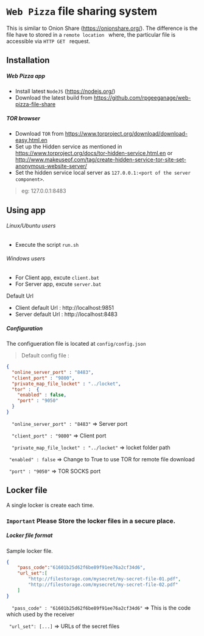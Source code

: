 # ```Web Pizza``` file sharing system
This is similar to Onion Share (https://onionshare.org/). The difference is the file have to stored in a ```remote location ``` where, the particular file is accessible via ```HTTP GET ``` request.
## Installation
##### Web Pizza app
* Install latest ```NodeJS``` (https://nodejs.org/)
* Download the latest build from https://github.com/rpgeeganage/web-pizza-file-share

##### TOR browser
* Download ```TOR``` from https://www.torproject.org/download/download-easy.html.en
* Set up the Hidden service as mentioned in https://www.torproject.org/docs/tor-hidden-service.html.en or http://www.makeuseof.com/tag/create-hidden-service-tor-site-set-anonymous-website-server/
* Set the hidden service local server as ```127.0.0.1:<port of the server component>```. 
> eg: 127.0.0.1:8483


## Using app
###### Linux/Ubuntu users
* Execute the script ```run.sh```

###### Windows users
* For Client app, excute ```client.bat```
* For Server app, excute ```server.bat```

Default Url
* Client default Url : http://localhost:9851
* Server default Url : http://localhost:8483

##### Configuration
The configueration file is located at ```config/config.json```
> Default config file : 

```json
{
  "online_server_port" : "8483",
  "client_port" : "9800",
  "private_map_file_locket" : "../locket",
  "tor" :  {
    "enabled" : false, 
    "port" : "9050" 
  }
}
````

```  "online_server_port" : "8483"``` => Server port

```  "client_port" : "9800"``` => Client port

```  "private_map_file_locket" : "../locket"``` => locket folder path

``` "enabled" : false``` => Change to True to use TOR for remote file download

``` "port" : "9050"``` => TOR SOCKS port
## Locker file
A single locker is create each time.
### ```Important``` Please Store the locker files in a secure place.
##### Locker file format 
Sample locker file.

```json
{
    "pass_code":"61601b25d62f6be89f91ee76a2cf34d6",
    "url_set":[
        "http://filestorage.com/mysecret/my-secret-file-01.pdf",
        "http://filestorage.com/mysecret/my-secret-file-02.pdf"
    ]
}
```

```  "pass_code" : "61601b25d62f6be89f91ee76a2cf34d6"``` => This is the code which used by the receiver

```  "url_set": [...] ``` => URLs of the secret files
